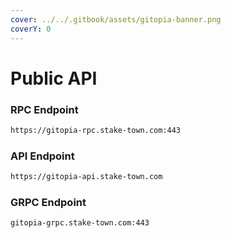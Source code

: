```yaml
---
cover: ../../.gitbook/assets/gitopia-banner.png
coverY: 0
---
```


# Public API

### **RPC Endpoint**

```bash
https://gitopia-rpc.stake-town.com:443
```

### **API Endpoint**

```bash
https://gitopia-api.stake-town.com
```

### **GRPC Endpoint**

```bash
gitopia-grpc.stake-town.com:443
```
